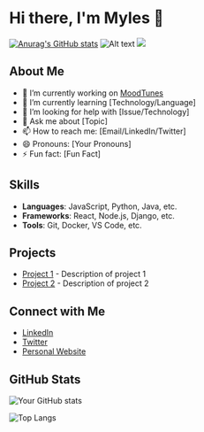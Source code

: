 # Hi there, I'm Myles 👋
[![Anurag's GitHub stats](https://github-readme-stats.vercel.app/api?username=ozemoya)](https://github.com/anuraghazra/github-readme-stats)
![Alt text](https://spotify-recently-played-readme.vercel.app/api?user=y4hmhbrvb0ztmc3wc57hlvnrl)
![](https://komarev.com/ghpvc/?username=ozemoya&color=green)
## About Me

- 🔭 I’m currently working on [MoodTunes](https://github.com/ozemoya)
- 🌱 I’m currently learning [Technology/Language]
- 🤔 I’m looking for help with [Issue/Technology]
- 💬 Ask me about [Topic]
- 📫 How to reach me: [Email/LinkedIn/Twitter]
- 😄 Pronouns: [Your Pronouns]
- ⚡ Fun fact: [Fun Fact]

## Skills

- **Languages**: JavaScript, Python, Java, etc.
- **Frameworks**: React, Node.js, Django, etc.
- **Tools**: Git, Docker, VS Code, etc.

## Projects

- [Project 1](link-to-project) - Description of project 1
- [Project 2](link-to-project) - Description of project 2

## Connect with Me

- [LinkedIn](link-to-linkedin)
- [Twitter](link-to-twitter)
- [Personal Website](link-to-website)

## GitHub Stats

![Your GitHub stats](https://github-readme-stats.vercel.app/api?username=ozemoya&show_icons=true&theme=radical)

![Top Langs](https://github-readme-stats.vercel.app/api/top-langs/?username=ozemoya&layout=compact&theme=radical)
